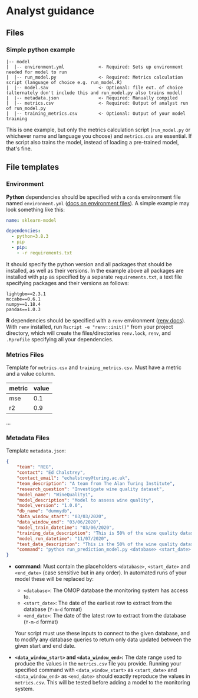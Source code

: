 # Analyst guidance

## Files

### Simple python example

```
|-- model
|  |-- environment.yml             <- Required: Sets up environment needed for model to run
|  |-- run_model.py                <- Required: Metrics calculation script (language of choice e.g. run_model.R)
|  |-- model.sav                   <- Optional: file ext. of choice (alternately don't include this and run_model.py also trains model)
|  |-- metadata.json               <- Required: Manually compiled
|  |-- metrics.csv                 <- Required: Output of analyst run of run_model.py
|  |-- training_metrics.csv        <- Optional: Output of your model training

```

This is one example, but only the metrics calculation script (`run_model.py` or whichever name and language you choose) and `metrics.csv` are essential. If the script also trains the model, instead of loading a pre-trained model, that's fine.

## File templates

### Environment

**Python** dependencies should be specified with a `conda` environment file named `environment.yml` ([docs on environment files](https://docs.conda.io/projects/conda/en/latest/user-guide/tasks/manage-environments.html#create-env-file-manually)). A simple example may look something like this:
```yaml
name: sklearn-model

dependencies:
  - python=3.8.3
  - pip
  - pip:
    - -r requirements.txt
```
It should specify the python version and all packages that should be installed, as well as their versions. In the example above all packages are installed with `pip` as specified by a separate `requirements.txt`, a text file specifying packages and their versions as follows:
```
lightgbm==2.3.1
mccabe==0.6.1
numpy==1.18.4
pandas==1.0.3
```

**R** dependencies should be specified with a `renv` environment ([renv docs](https://rstudio.github.io/renv/articles/renv.html)). With `renv` installed, run `Rscript -e "renv::init()"` from your project directory, which will create the files/directories `renv.lock`, `renv`, and `.Rprofile` specifying all your dependencies.

### Metrics Files

Template for `metrics.csv` and `training_metrics.csv`. Must have a metric and a value column.

|metric|value|
| ---  | --- |
| mse  | 0.1 |
| r2   | 0.9 |
...

### Metadata Files

Template `metadata.json`:

```JSON
{
	"team": "REG",
	"contact": "Ed Chalstrey",
	"contact_email": "echalstrey@turing.ac.uk",
	"team_description": "A team from The Alan Turing Institute",
	"research_question": "Investigate wine quality dataset",
	"model_name": "WineQuality1",
	"model_description": "Model to assess wine quality",
	"model_version": "1.0.0",
	"db_name": "dummydb",
	"data_window_start": "03/03/2020",
	"data_window_end": "03/06/2020",
	"model_train_datetime": "03/06/2020",
	"training_data_description": "This is 50% of the wine quality dataset",
	"model_run_datetime": "11/07/2020",
	"test_data_description": "This is the 50% of the wine quality dataset that was not used for training the model",
	"command": "python run_prediction_model.py <database> <start_date> <end_date>"
}
```

- **command:** Must contain the placeholders `<database>`, `<start_date>` and `<end_date>` (case sensitive but in any order). In automated runs of your model these will be replaced by:

  - `<database>`: The OMOP database the monitoring system has access to.
  - `<start_date>`: The date of the earliest row to extract from the database (`Y-m-d` format)
  - `<end_date>`: The date of the latest row to extract from the database (`Y-m-d` format)

  Your script must use these inputs to connect to the given database, and to modify any database queries to return only data updated between the given start and end date.

- **`<data_window_start>` and `<data_window_end>`:** The date range used to produce the values in the `metrics.csv` file you provide. Running your specified command with `<data_window_start>` as `<start_date>` and `<data_window_end>` as `<end_date>` should exactly reproduce the values in `metrics.csv`. This will be tested before adding a model to the monitoring system.


